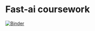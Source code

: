 # Fast-ai coursework
[![Binder](https://mybinder.org/badge_logo.svg)](https://mybinder.org/v2/gh/prhunt8/fast-ai/HEAD?urlpath=%2Fvoila%2Frender%2Fbear_webapp.ipynb)
